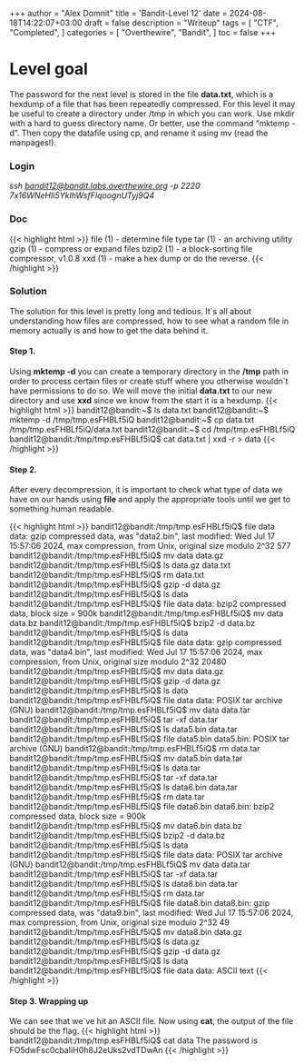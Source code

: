 +++
author = "Alex Domnit"
title = 'Bandit-Level 12'
date = 2024-08-18T14:22:07+03:00
draft = false
description = "Writeup"
tags = [
    "CTF",
    "Completed",
]
categories = [
    "Overthewire",
    "Bandit",
]
toc = false
+++

# Level goal
The password for the next level is stored in the file **data.txt**, which is a hexdump of a file that has been repeatedly compressed. For this level it may be useful to create a directory under /tmp in which you can work. Use mkdir with a hard to guess directory name. Or better, use the command “mktemp -d”. Then copy the datafile using cp, and rename it using mv (read the manpages!).

### Login
*ssh bandit12@bandit.labs.overthewire.org -p 2220*\
*7x16WNeHIi5YkIhWsfFIqoognUTyj9Q4*

### Doc
{{< highlight html >}}
file (1)             - determine file type
tar (1)              - an archiving utility
gzip (1)             - compress or expand files
bzip2 (1)            - a block-sorting file compressor, v1.0.8
xxd (1)              - make a hex dump or do the reverse.
{{< /highlight >}}

### Solution
The solution for this level is pretty long and tedious. It`s all about understanding how files are compressed, how to see what a random file in memory actually is and how to get the data behind it.

#### Step 1.
Using **mktemp -d** you can create a temporary directory in the **/tmp** path in order to process certain files or create stuff where you otherwise wouldn`t have permissions to do so. We will move the initial **data.txt** to our new directory and use **xxd** since we know from the start it is a hexdump.
{{< highlight html >}}
bandit12@bandit:~$ ls
data.txt
bandit12@bandit:~$ mktemp -d
/tmp/tmp.esFHBLf5iQ
bandit12@bandit:~$ cp data.txt /tmp/tmp.esFHBLf5iQ/data.txt
bandit12@bandit:~$ cd /tmp/tmp.esFHBLf5iQ
bandit12@bandit:/tmp/tmp.esFHBLf5iQ$ cat data.txt | xxd -r > data
{{< /highlight >}}

#### Step 2.
After every decompression, it is important to check what type of data we have on our hands using **file** and apply the appropriate tools until we get to something human readable.

{{< highlight html >}}
bandit12@bandit:/tmp/tmp.esFHBLf5iQ$ file data
data: gzip compressed data, was "data2.bin", last modified: Wed Jul 17 15:57:06 2024, max compression, from Unix, original size modulo 2^32 577
bandit12@bandit:/tmp/tmp.esFHBLf5iQ$ mv data data.gz
bandit12@bandit:/tmp/tmp.esFHBLf5iQ$ ls
data.gz  data.txt
bandit12@bandit:/tmp/tmp.esFHBLf5iQ$ rm data.txt
bandit12@bandit:/tmp/tmp.esFHBLf5iQ$ gzip -d data.gz
bandit12@bandit:/tmp/tmp.esFHBLf5iQ$ ls
data
bandit12@bandit:/tmp/tmp.esFHBLf5iQ$ file data
data: bzip2 compressed data, block size = 900k
bandit12@bandit:/tmp/tmp.esFHBLf5iQ$ mv data data.bz
bandit12@bandit:/tmp/tmp.esFHBLf5iQ$ bzip2 -d data.bz
bandit12@bandit:/tmp/tmp.esFHBLf5iQ$ ls
data
bandit12@bandit:/tmp/tmp.esFHBLf5iQ$ file data
data: gzip compressed data, was "data4.bin", last modified: Wed Jul 17 15:57:06 2024, max compression, from Unix, original size modulo 2^32 20480
bandit12@bandit:/tmp/tmp.esFHBLf5iQ$ mv data data.gz
bandit12@bandit:/tmp/tmp.esFHBLf5iQ$ gzip -d data.gz
bandit12@bandit:/tmp/tmp.esFHBLf5iQ$ ls
data
bandit12@bandit:/tmp/tmp.esFHBLf5iQ$ file data
data: POSIX tar archive (GNU)
bandit12@bandit:/tmp/tmp.esFHBLf5iQ$ mv data data.tar
bandit12@bandit:/tmp/tmp.esFHBLf5iQ$ tar -xf data.tar
bandit12@bandit:/tmp/tmp.esFHBLf5iQ$ ls
data5.bin  data.tar
bandit12@bandit:/tmp/tmp.esFHBLf5iQ$ file data5.bin
data5.bin: POSIX tar archive (GNU)
bandit12@bandit:/tmp/tmp.esFHBLf5iQ$ rm data.tar
bandit12@bandit:/tmp/tmp.esFHBLf5iQ$ mv data5.bin data.tar
bandit12@bandit:/tmp/tmp.esFHBLf5iQ$ ls
data.tar
bandit12@bandit:/tmp/tmp.esFHBLf5iQ$ tar -xf data.tar
bandit12@bandit:/tmp/tmp.esFHBLf5iQ$ ls
data6.bin  data.tar
bandit12@bandit:/tmp/tmp.esFHBLf5iQ$ rm data.tar
bandit12@bandit:/tmp/tmp.esFHBLf5iQ$ file data6.bin
data6.bin: bzip2 compressed data, block size = 900k
bandit12@bandit:/tmp/tmp.esFHBLf5iQ$ mv data6.bin data.bz
bandit12@bandit:/tmp/tmp.esFHBLf5iQ$ bzip2 -d data.bz
bandit12@bandit:/tmp/tmp.esFHBLf5iQ$ ls
data
bandit12@bandit:/tmp/tmp.esFHBLf5iQ$ file data
data: POSIX tar archive (GNU)
bandit12@bandit:/tmp/tmp.esFHBLf5iQ$ mv data data.tar
bandit12@bandit:/tmp/tmp.esFHBLf5iQ$ tar -xf data.tar
bandit12@bandit:/tmp/tmp.esFHBLf5iQ$ ls
data8.bin  data.tar
bandit12@bandit:/tmp/tmp.esFHBLf5iQ$ rm data.tar
bandit12@bandit:/tmp/tmp.esFHBLf5iQ$ file data8.bin
data8.bin: gzip compressed data, was "data9.bin", last modified: Wed Jul 17 15:57:06 2024, max compression, from Unix, original size modulo 2^32 49
bandit12@bandit:/tmp/tmp.esFHBLf5iQ$ mv data8.bin data.gz
bandit12@bandit:/tmp/tmp.esFHBLf5iQ$ ls
data.gz
bandit12@bandit:/tmp/tmp.esFHBLf5iQ$ gzip -d data.gz
bandit12@bandit:/tmp/tmp.esFHBLf5iQ$ ls
data
bandit12@bandit:/tmp/tmp.esFHBLf5iQ$ file data
data: ASCII text
{{< /highlight >}}

#### Step 3. Wrapping up
We can see that we`ve hit an ASCII file. Now using **cat**, the output of the file should be the flag.
{{< highlight html >}}
bandit12@bandit:/tmp/tmp.esFHBLf5iQ$ cat data
The password is FO5dwFsc0cbaIiH0h8J2eUks2vdTDwAn
{{< /highlight >}}
